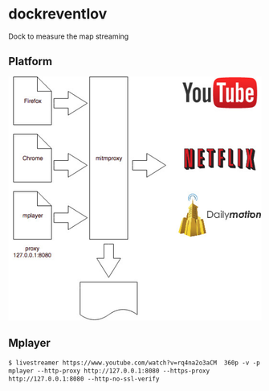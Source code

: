 # dockreventlov
Dock to measure the map streaming

## Platform

![Security](/images/BasicDiagram.jpg)

## Mplayer

```
$ livestreamer https://www.youtube.com/watch?v=rq4na2o3aCM  360p -v -p mplayer --http-proxy http://127.0.0.1:8080 --https-proxy http://127.0.0.1:8080 --http-no-ssl-verify
```
